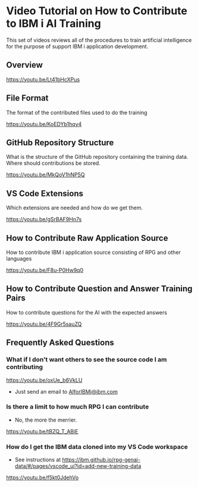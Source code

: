 # Video Tutorial on How to Contribute to IBM i AI Training

This set of videos reviews all of the procedures to train artificial intelligence
for the purpose of support IBM i application development.

## Overview

https://youtu.be/Lt41bHcXPus

## File Format

The format of the contributed files used to do the training

https://youtu.be/KoEDYb1hqy4

## GitHub Repository Structure

What is the structure of the GitHub repository containing the training data.  Where should contributions be stored.

https://youtu.be/MkQoV1hNP5Q

## VS Code Extensions

Which extensions are needed and how do we get them.

https://youtu.be/gSrBAF9Hn7s

## How to Contribute Raw Application Source

How to contribute IBM i application source consisting of RPG and other languages

https://youtu.be/F8u-P0Hw9q0

## How to Contribute Question and Answer Training Pairs

How to contribute questions for the AI with the expected answers

https://youtu.be/4F9Gr5sauZQ

## Frequently Asked Questions

### What if I don't want others to see the source code I am contributing

https://youtu.be/oxUe_b6VkLU

- Just send an email to AIforIBMi@ibm.com 

### Is there a limit to how much RPG I can contribute

- No, the more the merrier.

https://youtu.be/tBZQ_T_ABiE
### How do I get the IBM data cloned into my VS Code workspace

- See instructions at https://ibm.github.io/rpg-genai-data/#/pages/vscode_ui?id=add-new-training-data

https://youtu.be/f5kt0JdehVo
